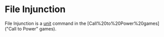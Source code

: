 # File Injunction

File Injunction is a [unit](unit) command in the [Call%20to%20Power%20games]("Call to Power" games).